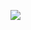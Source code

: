 ![](https://automationghana.com/wp-content/uploads/elementor/thumbs/Gemini_Generated_Image_xb8r6vxb8r6vxb8r-qtq1wvihww9z705s3ergisl3zerb7rdadg3m32ee9w.jpg)

